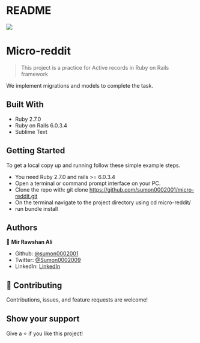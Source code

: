 # README

![](https://img.shields.io/badge/Microverse-blueviolet)

# Micro-reddit

> This project is a practice for Active records in Ruby on Rails framework


We implement migrations and models to complete the task.

## Built With

- Ruby 2.7.0
- Ruby on Rails 6.0.3.4
- Sublime Text


## Getting Started
To get a local copy up and running follow these simple example steps.

- You need Ruby 2.7.0 and rails >= 6.0.3.4
- Open a terminal or command prompt interface on your PC.
- Clone the repo with: git clone https://github.com/sumon0002001/micro-reddit.git
- On the terminal navigate to the project directory using cd micro-reddit/
- run bundle install




## Authors

👤 **Mir Rawshan Ali**

- Github: [@sumon0002001](https://github.com/sumon0002001)
- Twitter: [@Sumon0002009](https://twitter.com/Sumon0002009)
- LinkedIn: [LinkedIn](https://www.linkedin.com/in/mir-rawshan-ali-27b6a5198/)




## 🤝 Contributing

Contributions, issues, and feature requests are welcome!


## Show your support

Give a ⭐️ if you like this project!




